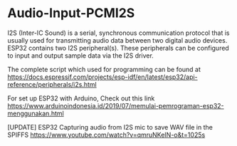 # Audio-Input-PCMI2S

I2S (Inter-IC Sound) is a serial, synchronous communication protocol that is usually used for transmitting audio data between two digital audio devices. ESP32 contains two I2S peripheral(s). These peripherals can be configured to input and output sample data via the I2S driver.

The complete script which used for programming can be found at
https://docs.espressif.com/projects/esp-idf/en/latest/esp32/api-reference/peripherals/i2s.html

For set up ESP32 with Arduino, Check out this link 
https://www.arduinoindonesia.id/2019/07/memulai-pemrograman-esp32-menggunakan.html

[UPDATE]
ESP32 Capturing audio from I2S mic to save WAV file in the SPIFFS
https://www.youtube.com/watch?v=qmruNKeIN-o&t=1025s
